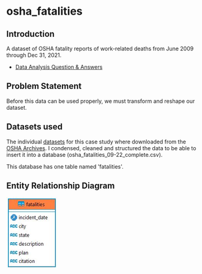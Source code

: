 # osha_fatalities

## Introduction
A dataset of OSHA fatality reports of work-related deaths from June 2009 through Dec 31, 2021.

* [Data Analysis Question & Answers](https://github.com/iweld/osha_fatalities/blob/main/questions_and_answers.md)

## Problem Statement
Before this data can be used properly, we must transform and reshape our dataset.

## Datasets used

The individual [datasets](https://github.com/iweld/osha_fatalities/tree/main/csv) for this case study where downloaded from the [OSHA Archives](https://www.osha.gov/fatalities/reports/archive).  I condensed, cleaned and structured the data to be able to insert it into a database (osha_fatalities_09-22_complete.csv).

This database has one table named 'fatalities'.

## Entity Relationship Diagram
![alt text](https://github.com/iweld/osha_fatalities/blob/main/ERD.JPG)

